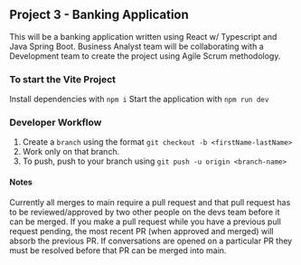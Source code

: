 ## Project 3 - Banking Application

This will be a banking application written using React w/ Typescript and Java Spring Boot. Business Analyst team will be collaborating with a Development team to create the project using Agile Scrum methodology.

### To start the Vite Project
Install dependencies with ```npm i```
Start the application with ```npm run dev```

### Developer Workflow
  1. Create a ```branch``` using the format ```git checkout -b <firstName-lastName>```
  2. Work only on that branch.
  3. To push, push to your branch using ```git push -u origin <branch-name>```

#### Notes
Currently all merges to main require a pull request and that pull request has to be reviewed/approved by two other people on the devs team before it can be merged. If you make a pull request while you have a previous pull request pending, the most recent PR (when approved and merged) will absorb the previous PR. If conversations are opened on a particular PR they must be resolved before that PR can be merged into main.
